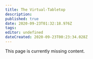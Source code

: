 ```yaml
---
title: The Virtual-Tabletop
description: 
published: true
date: 2020-09-23T01:32:18.976Z
tags: 
editor: undefined
dateCreated: 2020-09-23T00:23:34.028Z
---
```


This page is currently missing content.